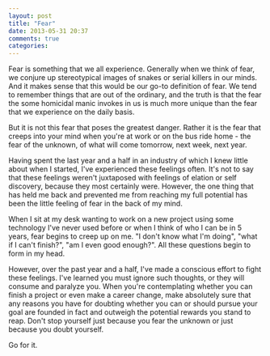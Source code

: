 ```yaml
---
layout: post
title: "Fear"
date: 2013-05-31 20:37
comments: true
categories:
---
```

Fear is something that we all experience. Generally when we think of fear, we
conjure up stereotypical images of snakes or serial killers in our minds. And it makes sense
that this would be our go-to definition of fear. We tend
to remember things that are out of the ordinary, and the truth is that the fear
the some homicidal manic invokes in us is much more
unique than the fear that we experience on the daily basis.

But it is not this fear that poses the greatest danger. Rather it is the fear that creeps into
your mind when you're at work or on the bus ride home - the fear of the
unknown, of what will come tomorrow, next week, next year.

Having spent the last year and a half in an industry of which I knew little
about when I started, I've experienced these feelings often. It's not to say
that these feelings weren't juxtaposed with feelings of elation or self discovery,
because they most certainly were. However,
the one thing that has held me back and prevented me from reaching my full potential
has been the little feeling of fear in the back of my mind.

When I sit at my desk wanting to work on a new project using some
technology I've never used before or when I think of who I can be in 5 years,
fear begins to creep up on me. "I don't know what I'm doing", "what if I
can't finish?", "am I even good enough?". All these questions begin to form in my head.

However, over the past year and a half, I've made a conscious effort to fight these feelings.
I've learned you must ignore such thoughts, or they will consume and paralyze you. When
you're contemplating whether you can finish a project or even make a career change,
make absolutely sure that any reasons you have for doubting whether you can or should pursue
your goal are founded in fact and outweigh the potential rewards you stand to
reap. Don't stop yourself just because you fear the unknown or just because you
doubt yourself.

Go for it.
